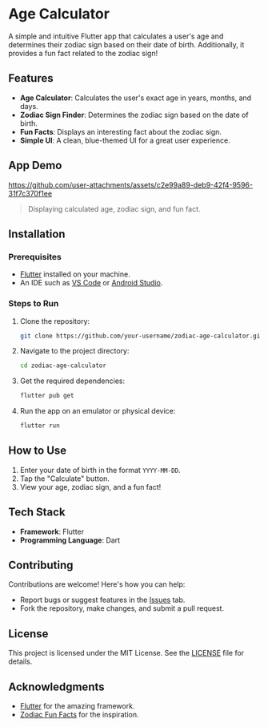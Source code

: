 # Age Calculator  

A simple and intuitive Flutter app that calculates a user's age and determines their zodiac sign based on their date of birth. Additionally, it provides a fun fact related to the zodiac sign!  

## Features  
- **Age Calculator**: Calculates the user's exact age in years, months, and days.  
- **Zodiac Sign Finder**: Determines the zodiac sign based on the date of birth.  
- **Fun Facts**: Displays an interesting fact about the zodiac sign.  
- **Simple UI**: A clean, blue-themed UI for a great user experience.  

## App Demo  

https://github.com/user-attachments/assets/c2e99a89-deb9-42f4-9596-31f7c370f1ee
> Displaying calculated age, zodiac sign, and fun fact.  

## Installation  

### Prerequisites  
- [Flutter](https://flutter.dev/docs/get-started/install) installed on your machine.  
- An IDE such as [VS Code](https://code.visualstudio.com/) or [Android Studio](https://developer.android.com/studio).  

### Steps to Run  
1. Clone the repository:  
   ```bash  
   git clone https://github.com/your-username/zodiac-age-calculator.git  
   ```  
2. Navigate to the project directory:  
   ```bash  
   cd zodiac-age-calculator  
   ```  
3. Get the required dependencies:  
   ```bash  
   flutter pub get  
   ```  
4. Run the app on an emulator or physical device:  
   ```bash  
   flutter run  
   ```  

## How to Use  
1. Enter your date of birth in the format `YYYY-MM-DD`.  
2. Tap the "Calculate" button.  
3. View your age, zodiac sign, and a fun fact!  

## Tech Stack  
- **Framework**: Flutter  
- **Programming Language**: Dart  

## Contributing  
Contributions are welcome! Here's how you can help:  
- Report bugs or suggest features in the [Issues](https://github.com/your-username/zodiac-age-calculator/issues) tab.  
- Fork the repository, make changes, and submit a pull request.  

## License  
This project is licensed under the MIT License. See the [LICENSE](LICENSE) file for details.  

## Acknowledgments  
- [Flutter](https://flutter.dev) for the amazing framework.  
- [Zodiac Fun Facts](https://www.astrology-zodiac-signs.com/) for the inspiration.  
